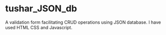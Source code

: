 # tushar_JSON_db
A validation form facilitating CRUD operations using JSON database. I have used HTML CSS and Javascript.
